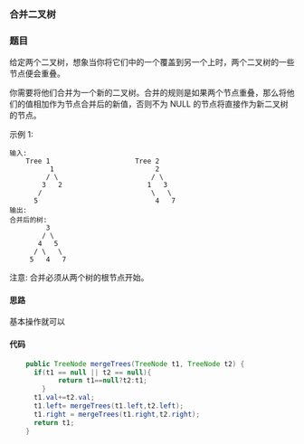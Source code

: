 ###  合并二叉树

###  题目

给定两个二叉树，想象当你将它们中的一个覆盖到另一个上时，两个二叉树的一些节点便会重叠。

你需要将他们合并为一个新的二叉树。合并的规则是如果两个节点重叠，那么将他们的值相加作为节点合并后的新值，否则不为 NULL 的节点将直接作为新二叉树的节点。

示例 1:

```
输入: 
	Tree 1                     Tree 2                  
          1                         2                             
         / \                       / \                            
        3   2                     1   3                        
       /                           \   \                      
      5                             4   7                  
输出: 
合并后的树:
	     3
	    / \
	   4   5
	  / \   \ 
	 5   4   7
```


注意: 合并必须从两个树的根节点开始。

####  思路

基本操作就可以

####  代码

```java
    public TreeNode mergeTrees(TreeNode t1, TreeNode t2) {
      if(t1 == null || t2 == null){
            return t1==null?t2:t1;
        }
      t1.val+=t2.val;
      t1.left= mergeTrees(t1.left,t2.left);
      t1.right = mergeTrees(t1.right,t2.right);
      return t1;
    }
```

